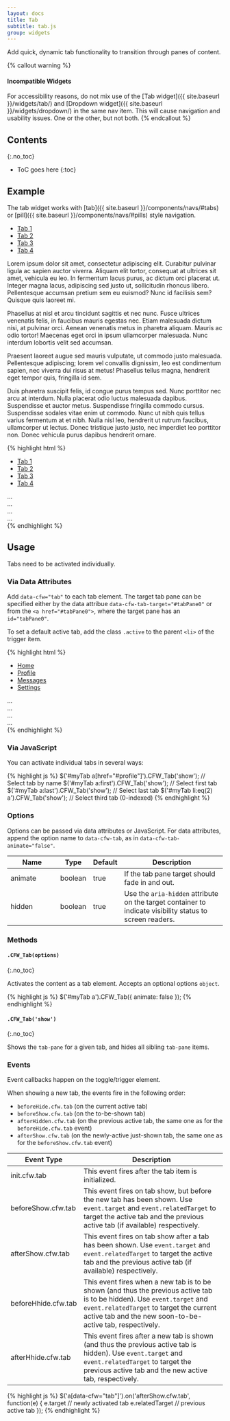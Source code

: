 ```yaml
---
layout: docs
title: Tab
subtitle: tab.js
group: widgets
---
```


Add quick, dynamic tab functionality to transition through panes of content.

{% callout warning %}
#### Incompatible Widgets
For accessibility reasons, do not mix use of the [Tab widget]({{ site.baseurl }}/widgets/tab/) and [Dropdown widget]({{ site.baseurl }}/widgets/dropdown/) in the same nav item.  This will cause navigation and usability issues.  One or the other, but not both.
{% endcallout %}

## Contents
{:.no_toc}

* ToC goes here
{:toc}

## Example

The tab widget works with [tab]({{ site.baseurl }}/components/navs/#tabs) or [pill]({{ site.baseurl }}/components/navs/#pills) style navigation.

<div class="cf-example cf-example-tabs">
    <ul class="nav nav-tabs">
        <li class="nav-item"><a href="#tabpanel1" class="nav-link" data-cfw="tab">Tab 1</a></li>
        <li class="nav-item"><a href="#tabpanel2" class="nav-link active" data-cfw="tab">Tab 2</a></li>
        <li class="nav-item"><a href="#tabpanel3" class="nav-link" data-cfw="tab">Tab 3</a></li>
        <li class="nav-item"><a href="#tabpanel4" class="nav-link disabled" data-cfw="tab">Tab 4</a></li>
    </ul>
    <div class="tab-content">
        <div class="tab-pane" id="tabpanel1">
            <p>Lorem ipsum dolor sit amet, consectetur adipiscing elit. Curabitur pulvinar ligula ac sapien auctor viverra. Aliquam elit tortor, consequat at ultrices sit amet, vehicula eu leo. In fermentum lacus purus, ac dictum orci placerat ut. Integer magna lacus, adipiscing sed justo ut, sollicitudin rhoncus libero. Pellentesque accumsan pretium sem eu euismod? Nunc id facilisis sem? Quisque quis laoreet mi.</p>
        </div>
        <div class="tab-pane" id="tabpanel2">
            <p>Phasellus at nisl et arcu tincidunt sagittis et nec nunc. Fusce ultrices venenatis felis, in faucibus mauris egestas nec. Etiam malesuada dictum nisi, at pulvinar orci. Aenean venenatis metus in pharetra aliquam. Mauris ac odio tortor! Maecenas eget orci in ipsum ullamcorper malesuada. Nunc interdum lobortis velit sed accumsan.</p>
        </div>
        <div class="tab-pane" id="tabpanel3">
            <p> Praesent laoreet augue sed mauris vulputate, ut commodo justo malesuada. Pellentesque adipiscing; lorem vel convallis dignissim, leo est condimentum sapien, nec viverra dui risus at metus! Phasellus tellus magna, hendrerit eget tempor quis, fringilla id sem.</p>
        </div>
        <div class="tab-pane" id="tabpanel4">
            <p>Duis pharetra suscipit felis, id congue purus tempus sed. Nunc porttitor nec arcu at interdum. Nulla placerat odio luctus malesuada dapibus. Suspendisse et auctor metus. Suspendisse fringilla commodo cursus. Suspendisse sodales vitae enim ut commodo. Nunc ut nibh quis tellus varius fermentum at et nibh. Nulla nisl leo, hendrerit ut rutrum faucibus, ullamcorper ut lectus. Donec tristique justo justo, nec imperdiet leo porttitor non. Donec vehicula purus dapibus hendrerit ornare.</p>
        </div>
    </div>
</div>

{% highlight html %}
<ul class="nav nav-tabs">
    <li class="nav-item"><a href="#tabpanel1" class="nav-link" data-cfw="tab">Tab 1</a></li>
    <li class="nav-item"><a href="#tabpanel2" class="nav-link active" data-cfw="tab">Tab 2</a></li>
    <li class="nav-item"><a href="#tabpanel3" class="nav-link" data-cfw="tab">Tab 3</a></li>
    <li class="nav-item"><a href="#tabpanel4" class="nav-link disabled" data-cfw="tab">Tab 4</a></li>
</ul>
<div class="tab-content">
    <div class="tab-pane" id="tabpanel1">
        ...
    </div>
    <div class="tab-pane" id="tabpanel2">
        ...
    </div>
    <div class="tab-pane" id="tabpanel3">
        ...
    </div>
    <div class="tab-pane" id="tabpanel4">
        ...
    </div>
</div>
{% endhighlight %}

## Usage

Tabs need to be activated individually.

### Via Data Attributes

Add `data-cfw="tab"` to each tab element. The target tab pane can be specified either by the data attribue `data-cfw-tab-target="#tabPane0"` or from the `<a href="#tabPane0">`, where the target pane has an `id="tabPane0"`.

To set a default active tab, add the class `.active` to the parent `<li>` of the trigger item.

{% highlight html %}
<!-- Nav tabs -->
<ul class="nav nav-tabs">
    <li class="nav-item"><a href="#home" class="nav-link active" data-cfw="tab">Home</a></li>
    <li class="nav-item"><a href="#profile" class="nav-link" data-cfw="tab">Profile</a></li>
    <li class="nav-item"><a href="#messages" class="nav-link" data-cfw="tab">Messages</a></li>
    <li class="nav-item"><a href="#" class="nav-link" data-cfw="tab" data-cfw-tab-target="#settings">Settings</a></li>
</ul>

<!-- Tab panes -->
<div class="tab-content">
    <div class="tab-pane" id="home">...</div>
    <div class="tab-pane" id="profile">...</div>
    <div class="tab-pane" id="messages">...</div>
    <div class="tab-pane" id="settings">...</div>
</div>
{% endhighlight %}

### Via JavaScript

You can activate individual tabs in several ways:

{% highlight js %}
$('#myTab a[href="#profile"]').CFW_Tab('show'); // Select tab by name
$('#myTab a:first').CFW_Tab('show');            // Select first tab
$('#myTab a:last').CFW_Tab('show');             // Select last tab
$('#myTab li:eq(2) a').CFW_Tab('show');         // Select third tab (0-indexed)
{% endhighlight %}

### Options

Options can be passed via data attributes or JavaScript. For data attributes, append the option name to `data-cfw-tab`, as in `data-cfw-tab-animate="false"`.

<div class="table-responsive">
    <table class="table table-bordered table-striped">
    <thead>
        <tr>
            <th style="width: 100px;">Name</th>
            <th style="width: 50px;">Type</th>
            <th style="width: 50px;">Default</th>
            <th>Description</th>
        </tr>
    </thead>
    <tbody>
        <tr>
            <td>animate</td>
            <td>boolean</td>
            <td>true</td>
            <td>If the tab pane target should fade in and out.</td>
        </tr>
        <tr>
            <td>hidden</td>
            <td>boolean</td>
            <td>true</td>
            <td>Use the <code>aria-hidden</code> attribute on the target container to indicate visibility status to screen readers.</td>
        </tr>
    </tbody>
    </table>
</div> <!-- /.table-responsive -->

### Methods

#### `.CFW_Tab(options)`
{:.no_toc}

Activates the content as a tab element. Accepts an optional options `object`.

{% highlight js %}
$('#myTab a').CFW_Tab({
    animate: false
});
{% endhighlight %}

#### `.CFW_Tab('show')`
{:.no_toc}

Shows the `tab-pane` for a given tab, and hides all sibling `tab-pane` items.

### Events
Event callbacks happen on the toggle/trigger element.

When showing a new tab, the events fire in the following order:

- `beforeHide.cfw.tab` (on the current active tab)
- `beforeShow.cfw.tab` (on the to-be-shown tab)
- `afterHidden.cfw.tab` (on the previous active tab, the same one as for the `beforeHide.cfw.tab` event)
- `afterShow.cfw.tab` (on the newly-active just-shown tab, the same one as for the `beforeShow.cfw.tab` event)

<div class="table-responsive">
    <table class="table table-bordered table-striped">
    <thead>
        <tr>
            <th style="width: 150px;">Event Type</th>
            <th>Description</th>
        </tr>
    </thead>
    <tbody>
        <tr>
            <td>init.cfw.tab</td>
            <td>This event fires after the tab item is initialized.</td>
        </tr>
        <tr>
            <td>beforeShow.cfw.tab</td>
            <td>This event fires on tab show, but before the new tab has been shown. Use <code>event.target</code> and <code>event.relatedTarget</code> to target the active tab and the previous active tab (if available) respectively.</td>
        </tr>
        <tr>
            <td>afterShow.cfw.tab</td>
            <td>This event fires on tab show after a tab has been shown. Use <code>event.target</code> and <code>event.relatedTarget</code> to target the active tab and the previous active tab (if available) respectively.</td>
        </tr>
        <tr>
            <td>beforeHhide.cfw.tab</td>
            <td>This event fires when a new tab is to be shown (and thus the previous active tab is to be hidden). Use <code>event.target</code> and <code>event.relatedTarget</code> to target the current active tab and the new soon-to-be-active tab, respectively.</td>
        </tr>
        <tr>
            <td>afterHhide.cfw.tab</td>
            <td>This event fires after a new tab is shown (and thus the previous active tab is hidden). Use <code>event.target</code> and <code>event.relatedTarget</code> to target the previous active tab and the new active tab, respectively.</td>
        </tr>
    </tbody>
    </table>
</div> <!-- /.table-responsive -->

{% highlight js %}
$('a[data-cfw="tab"]').on('afterShow.cfw.tab', function(e) {
    e.target // newly activated tab
    e.relatedTarget // previous active tab
});
{% endhighlight %}
